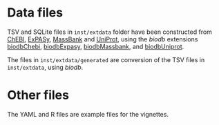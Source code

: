 # Data files

TSV and SQLite files in `inst/extdata` folder have been constructed from
[ChEBI](https://www.ebi.ac.uk/chebi/), [ExPASy](https://www.expasy.org/),
[MassBank](https://massbank.eu/MassBank/) and
[UniProt](https://www.uniprot.org/), using
the *biodb* extensions [biodbChebi](https://github.com/pkrog/biodbChebi), 
[biodbExpasy](https://github.com/pkrog/biodbExpasy),
[biodbMassbank](https://github.com/pkrog/biodbMassbank),
and
[biodbUniprot](https://github.com/pkrog/biodbUniprot).

The files in `inst/extdata/generated` are conversion of the TSV files in `inst/extdata`, using *biodb*.

# Other files

The YAML and R files are example files for the vignettes.

